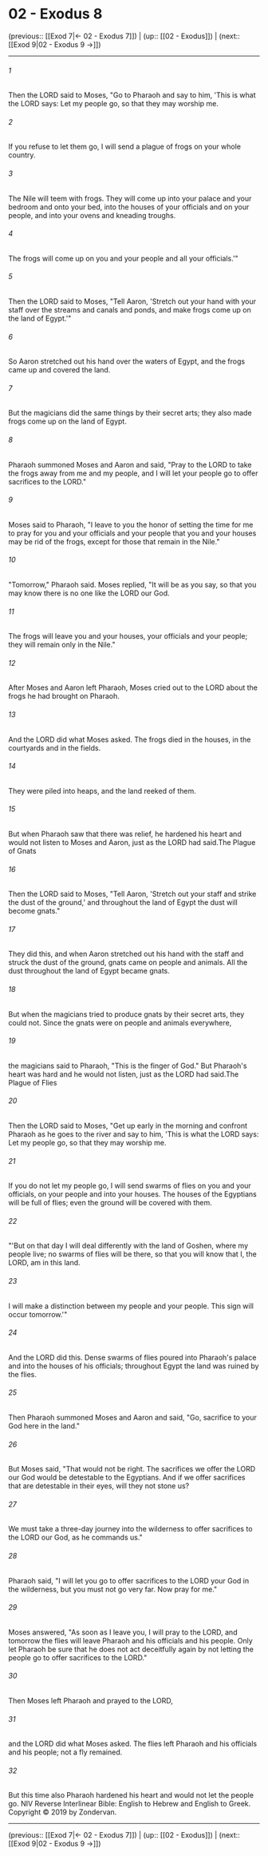 # 02 - Exodus 8

(previous:: [[Exod 7|← 02 - Exodus 7]]) | (up:: [[02 - Exodus]]) | (next:: [[Exod 9|02 - Exodus 9 →]])

***


###### 1 
Then the LORD said to Moses, "Go to Pharaoh and say to him, 'This is what the LORD says: Let my people go, so that they may worship me. 

###### 2 
If you refuse to let them go, I will send a plague of frogs on your whole country. 

###### 3 
The Nile will teem with frogs. They will come up into your palace and your bedroom and onto your bed, into the houses of your officials and on your people, and into your ovens and kneading troughs. 

###### 4 
The frogs will come up on you and your people and all your officials.'" 

###### 5 
Then the LORD said to Moses, "Tell Aaron, 'Stretch out your hand with your staff over the streams and canals and ponds, and make frogs come up on the land of Egypt.'" 

###### 6 
So Aaron stretched out his hand over the waters of Egypt, and the frogs came up and covered the land. 

###### 7 
But the magicians did the same things by their secret arts; they also made frogs come up on the land of Egypt. 

###### 8 
Pharaoh summoned Moses and Aaron and said, "Pray to the LORD to take the frogs away from me and my people, and I will let your people go to offer sacrifices to the LORD." 

###### 9 
Moses said to Pharaoh, "I leave to you the honor of setting the time for me to pray for you and your officials and your people that you and your houses may be rid of the frogs, except for those that remain in the Nile." 

###### 10 
"Tomorrow," Pharaoh said. Moses replied, "It will be as you say, so that you may know there is no one like the LORD our God. 

###### 11 
The frogs will leave you and your houses, your officials and your people; they will remain only in the Nile." 

###### 12 
After Moses and Aaron left Pharaoh, Moses cried out to the LORD about the frogs he had brought on Pharaoh. 

###### 13 
And the LORD did what Moses asked. The frogs died in the houses, in the courtyards and in the fields. 

###### 14 
They were piled into heaps, and the land reeked of them. 

###### 15 
But when Pharaoh saw that there was relief, he hardened his heart and would not listen to Moses and Aaron, just as the LORD had said.The Plague of Gnats 

###### 16 
Then the LORD said to Moses, "Tell Aaron, 'Stretch out your staff and strike the dust of the ground,' and throughout the land of Egypt the dust will become gnats." 

###### 17 
They did this, and when Aaron stretched out his hand with the staff and struck the dust of the ground, gnats came on people and animals. All the dust throughout the land of Egypt became gnats. 

###### 18 
But when the magicians tried to produce gnats by their secret arts, they could not. Since the gnats were on people and animals everywhere, 

###### 19 
the magicians said to Pharaoh, "This is the finger of God." But Pharaoh's heart was hard and he would not listen, just as the LORD had said.The Plague of Flies 

###### 20 
Then the LORD said to Moses, "Get up early in the morning and confront Pharaoh as he goes to the river and say to him, 'This is what the LORD says: Let my people go, so that they may worship me. 

###### 21 
If you do not let my people go, I will send swarms of flies on you and your officials, on your people and into your houses. The houses of the Egyptians will be full of flies; even the ground will be covered with them. 

###### 22 
"'But on that day I will deal differently with the land of Goshen, where my people live; no swarms of flies will be there, so that you will know that I, the LORD, am in this land. 

###### 23 
I will make a distinction between my people and your people. This sign will occur tomorrow.'" 

###### 24 
And the LORD did this. Dense swarms of flies poured into Pharaoh's palace and into the houses of his officials; throughout Egypt the land was ruined by the flies. 

###### 25 
Then Pharaoh summoned Moses and Aaron and said, "Go, sacrifice to your God here in the land." 

###### 26 
But Moses said, "That would not be right. The sacrifices we offer the LORD our God would be detestable to the Egyptians. And if we offer sacrifices that are detestable in their eyes, will they not stone us? 

###### 27 
We must take a three-day journey into the wilderness to offer sacrifices to the LORD our God, as he commands us." 

###### 28 
Pharaoh said, "I will let you go to offer sacrifices to the LORD your God in the wilderness, but you must not go very far. Now pray for me." 

###### 29 
Moses answered, "As soon as I leave you, I will pray to the LORD, and tomorrow the flies will leave Pharaoh and his officials and his people. Only let Pharaoh be sure that he does not act deceitfully again by not letting the people go to offer sacrifices to the LORD." 

###### 30 
Then Moses left Pharaoh and prayed to the LORD, 

###### 31 
and the LORD did what Moses asked. The flies left Pharaoh and his officials and his people; not a fly remained. 

###### 32 
But this time also Pharaoh hardened his heart and would not let the people go. NIV Reverse Interlinear Bible: English to Hebrew and English to Greek. Copyright © 2019 by Zondervan.

***

(previous:: [[Exod 7|← 02 - Exodus 7]]) | (up:: [[02 - Exodus]]) | (next:: [[Exod 9|02 - Exodus 9 →]])
